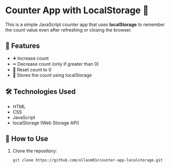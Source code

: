 # Counter App with LocalStorage 🧮

This is a simple JavaScript counter app that uses **localStorage** to remember the count value even after refreshing or closing the browser.

## 🚀 Features

- ➕ Increase count
- ➖ Decrease count (only if greater than 0)
- 🔁 Reset count to 0
- 💾 Stores the count using localStorage

## 🛠️ Technologies Used

- HTML
- CSS
- JavaScript
- localStorage (Web Storage API)

## 📂 How to Use

1. Clone the repository:
   ```bash
   git clone https://github.com/ullasm03/counter-app-localstorage.git
